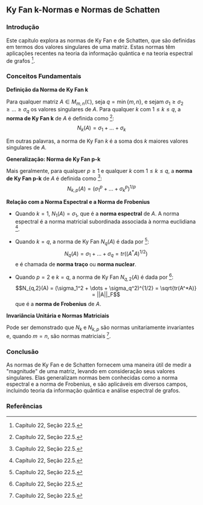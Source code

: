 ## Ky Fan k-Normas e Normas de Schatten

### Introdução
Este capítulo explora as normas de Ky Fan e de Schatten, que são definidas em termos dos valores singulares de uma matriz. Estas normas têm aplicações recentes na teoria da informação quântica e na teoria espectral de grafos [^747].

### Conceitos Fundamentais

**Definição da Norma de Ky Fan k**

Para qualquer matriz $A \in M_{m,n}(\mathbb{C})$, seja $q = \min\{m, n\}$, e sejam $\sigma_1 \geq \sigma_2 \geq \dots \geq \sigma_q$ os valores singulares de $A$. Para qualquer $k$ com $1 \leq k \leq q$, a **norma de Ky Fan k** de $A$ é definida como [^747]:
$$N_k(A) = \sigma_1 + \dots + \sigma_k$$

Em outras palavras, a norma de Ky Fan $k$ é a soma dos $k$ maiores valores singulares de $A$.

**Generalização: Norma de Ky Fan p-k**

Mais geralmente, para qualquer $p \geq 1$ e qualquer $k$ com $1 \leq k \leq q$, a **norma de Ky Fan p-k** de $A$ é definida como [^747]:
$$N_{k,p}(A) = (\sigma_1^p + \dots + \sigma_k^p)^{1/p}$$

**Relação com a Norma Espectral e a Norma de Frobenius**

*   Quando $k = 1$, $N_1(A) = \sigma_1$, que é a **norma espectral** de $A$. A norma espectral é a norma matricial subordinada associada à norma euclidiana [^747].

*   Quando $k = q$, a norma de Ky Fan $N_q(A)$ é dada por [^747]:
    $$N_q(A) = \sigma_1 + \dots + \sigma_q = tr((A^*A)^{1/2})$$
    e é chamada de **norma traço** ou **norma nuclear**.

*   Quando $p = 2$ e $k = q$, a norma de Ky Fan $N_{q,2}(A)$ é dada por [^747]:
    $$N_{q,2}(A) = (\sigma_1^2 + \dots + \sigma_q^2)^{1/2} = \sqrt{tr(A^*A)} = ||A||_F$$
    que é a **norma de Frobenius** de $A$.

**Invariância Unitária e Normas Matriciais**

Pode ser demonstrado que $N_k$ e $N_{k,p}$ são normas unitariamente invariantes e, quando $m = n$, são normas matriciais [^747].

### Conclusão
As normas de Ky Fan e de Schatten fornecem uma maneira útil de medir a "magnitude" de uma matriz, levando em consideração seus valores singulares. Elas generalizam normas bem conhecidas como a norma espectral e a norma de Frobenius, e são aplicáveis em diversos campos, incluindo teoria da informação quântica e análise espectral de grafos.

### Referências
[^747]: Capítulo 22, Seção 22.5.

<!-- END -->